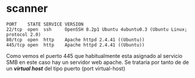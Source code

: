 
# scanner

```
PORT    STATE SERVICE VERSION
22/tcp  open  ssh     OpenSSH 8.2p1 Ubuntu 4ubuntu0.3 (Ubuntu Linux; protocol 2.0)
80/tcp  open  http    Apache httpd 2.4.41 ((Ubuntu))
445/tcp open  http    Apache httpd 2.4.41 ((Ubuntu))
```
Como vemos el puerto 445 que habitualmente esta asignado al servicio SMB en este caso hay un servidor web apache. Se trataría por tanto de
de un ***virtual host*** del tipo puerto (port virtual-host)
